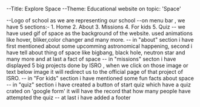 --Title: Explore Space
--Theme: Educational website on topic: 'Space'

--Logo of school as we are representing our school
--on menu bar , we have 5 sections:-
                  1. Home
                  2. About
                  3. Missions
                  4. For kids
                  5. Quiz
-- we have used gif of space as the background of the website. used animations like hover, bliker,color changer and many more. 
-- in "about" section i have first mentioned about some upcomming astronomical happening, second i have tell about thing of space like bigbang, black hole, neutron star and many more and at last a fact of space
-- in "missions" secton i have displayed 5 big projects done by ISRO , when we click on those image or text below image it will redirect us to the official page of that project of ISRO.
-- in "For kids" section i have mentioned some fun facts about space 
-- in "quiz" section i have created a button of start quiz which have a quiz crated on 'google form' it will have the record that how many people have attempted the quiz
-- at last i have added a footer
